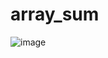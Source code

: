 # array_sum

![image](https://user-images.githubusercontent.com/64492/139383121-5145aa46-6c39-4e2c-8b4e-8a9675b8a14a.png)
